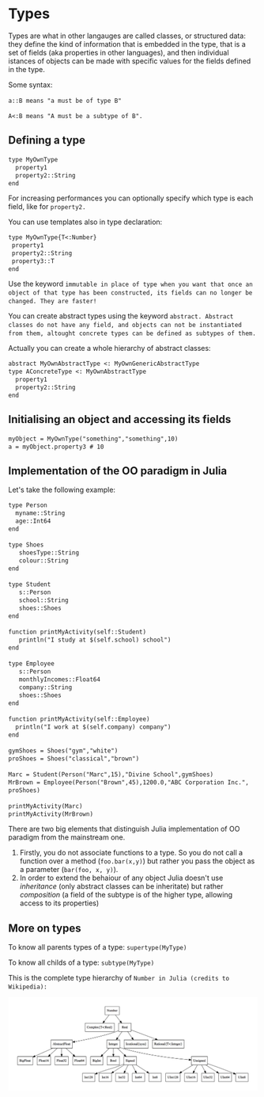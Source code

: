 # Types

Types are what in other langauges are called classes, or structured data: they define the kind of information that is embedded in the type, that is a set of fields \(aka properties in other languages\), and then individual istances of objects can be made with specific values for the fields defined in the type.

Some syntax:

`a::B means "a must be of type B"`

`A<:B means "A must be a subtype of B".`

## Defining a type

```
type MyOwnType
  property1
  property2::String
end
```

For increasing performances you can optionally specify which type is each field, like for `property2.`

You can use templates also in type declaration:

```
type MyOwnType{T<:Number}
 property1
 property2::String
 property3::T
end
```

Use the keyword `immutable in place of type when you want that once an object of that type has been constructed, its fields can no longer be changed. They are faster!`

You can create abstract types using the keyword `abstract. Abstract classes do not have any field, and objects can not be instantiated from them, altought concrete types can be defined as subtypes of them.`

Actually you can create a whole hierarchy of abstract classes:

```
abstract MyOwnAbstractType <: MyOwnGenericAbstractType
type AConcreteType <: MyOwnAbstractType
  property1
  property2::String
end
```

## Initialising an object and accessing its fields

```
myObject = MyOwnType("something","something",10)
a = myObject.property3 # 10
```

## Implementation of the OO paradigm in Julia

Let's take the following example:
```
type Person
  myname::String
  age::Int64
end

type Shoes
   shoesType::String
   colour::String
end

type Student
   s::Person
   school::String
   shoes::Shoes
end

function printMyActivity(self::Student)
   println("I study at $(self.school) school")
end

type Employee
   s::Person
   monthlyIncomes::Float64
   company::String
   shoes::Shoes
end

function printMyActivity(self::Employee)
  println("I work at $(self.company) company")
end

gymShoes = Shoes("gym","white")
proShoes = Shoes("classical","brown")

Marc = Student(Person("Marc",15),"Divine School",gymShoes)
MrBrown = Employee(Person("Brown",45),1200.0,"ABC Corporation Inc.", proShoes)

printMyActivity(Marc)
printMyActivity(MrBrown)
```

There are two big elements that distinguish Julia implementation of OO paradigm from the mainstream one.

1. Firstly, you do not associate functions to a type. So you do not call a function over a method (`foo.bar(x,y)`) but rather you pass the object as a parameter (`bar(foo, x, y)`).
2. In order to extend the behaiour of any object Julia doesn't use _inheritance_ (only abstract classes can be inheritate) but rather _composition_ (a field of the subtype is of the higher type, allowing access to its properties) 


## More on types

To know all parents types of a type:  `supertype(MyType)`

To know all childs of a type:  `subtype(MyType)`

This is the complete type hierarchy of `Number in Julia (credits to Wikipedia):`

![](/imgs/type_hierarchy_for_julia_numbers.png)





